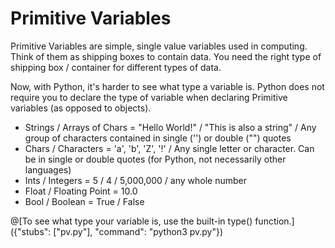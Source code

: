 # Primitive Variables
   
   Primitive Variables are simple, single value variables used in computing. Think of them as shipping boxes to contain data. You need the right type of shipping
   box / container for different types of data. 
    
   Now, with Python, it's harder to see what type a variable is. Python does not require you to declare the type of variable when declaring Primitive variables 
   (as opposed to objects). 
  
   <ul>
   <li>Strings / Arrays of Chars = "Hello World!" / "This is also a string" / Any group of characters contained in single ('') or double ("") quotes</li>
   <li>Chars / Characters = 'a', 'b', 'Z', '!' / Any single letter or character. Can be in single or double quotes (for Python, not necessarily other languages)
   <li>Ints / Integers = 5 / 4 / 5,000,000 / any whole number</li>
   <li>Float / Floating Point = 10.0</li>
   <li>Bool / Boolean = True / False</li>
   </ul> 
  
@[To see what type your variable is, use the built-in type() function.]({"stubs": ["pv.py"], "command": "python3 pv.py"})
